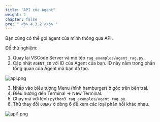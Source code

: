 ```yaml
---
title: "API của Agent"
weight: 2
chapter: false
pre: " <b> 4.3.2 </b> "
---
```


Bạn cũng có thể gọi agent của mình thông qua API.

Để thử nghiệm:

1. Quay lại VSCode Server và mở tệp `rag_examples/agent_rag.py`.
2. Cập nhật `AGENT_ID` với ID của Agent của bạn. ID này nằm trong phần tổng quan của Agent mà bạn đã tạo.

![api.png](/images/4-module3/api.png?width=90pc)

3. Nhấp vào biểu tượng Menu (hình hamburger) ở góc trên bên trái.
4. Điều hướng đến Terminal -> New Terminal.
5. Chạy mã với lệnh `python3 rag_examples/agent_rag.py`.
6. ️Thử thay đổi `QUERY` ở dòng 6 để xem các loại phản hồi khác nhau.

![api1.png](/images/4-module3/api1.png?width=90pc)

